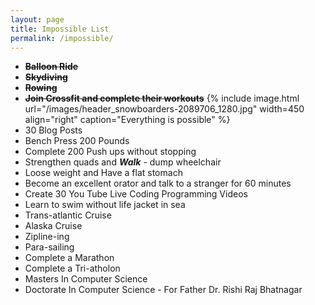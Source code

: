 ```yaml
---
layout: page
title: Impossible List
permalink: /impossible/
---
```

- ~~**Balloon Ride**~~
- ~~**Skydiving**~~
- ~~**Rowing**~~
- ~~**Join Crossfit and complete their workouts**~~
{% include image.html url="/images/header_snowboarders-2089706_1280.jpg"
 width=450 align="right" caption="Everything is possible" %}
- 30 Blog Posts
- Bench Press 200 Pounds
- Complete 200 Push ups without stopping
- Strengthen quads and **_Walk_** - dump wheelchair
- Loose weight and Have a flat stomach
- Become an excellent orator and talk to a stranger for 60 minutes
- Create 30 You Tube Live Coding Programming Videos
- Learn to swim without life jacket in sea
- Trans-atlantic Cruise
- Alaska Cruise
- Zipline-ing
- Para-sailing
- Complete a Marathon
- Complete a Tri-atholon
- Masters In Computer Science
- Doctorate In Computer Science - For Father Dr. Rishi Raj Bhatnagar